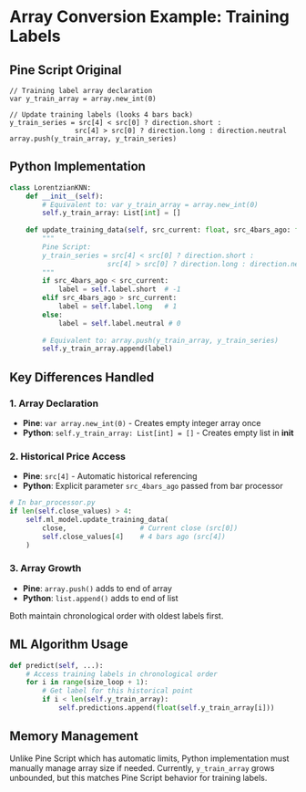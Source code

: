 # Array Conversion Example: Training Labels

## Pine Script Original
```pinescript
// Training label array declaration
var y_train_array = array.new_int(0)

// Update training labels (looks 4 bars back)
y_train_series = src[4] < src[0] ? direction.short : 
                src[4] > src[0] ? direction.long : direction.neutral
array.push(y_train_array, y_train_series)
```

## Python Implementation
```python
class LorentzianKNN:
    def __init__(self):
        # Equivalent to: var y_train_array = array.new_int(0)
        self.y_train_array: List[int] = []
    
    def update_training_data(self, src_current: float, src_4bars_ago: float):
        """
        Pine Script:
        y_train_series = src[4] < src[0] ? direction.short :
                        src[4] > src[0] ? direction.long : direction.neutral
        """
        if src_4bars_ago < src_current:
            label = self.label.short  # -1
        elif src_4bars_ago > src_current:
            label = self.label.long   # 1
        else:
            label = self.label.neutral # 0
        
        # Equivalent to: array.push(y_train_array, y_train_series)
        self.y_train_array.append(label)
```

## Key Differences Handled

### 1. Array Declaration
- **Pine**: `var array.new_int(0)` - Creates empty integer array once
- **Python**: `self.y_train_array: List[int] = []` - Creates empty list in __init__

### 2. Historical Price Access
- **Pine**: `src[4]` - Automatic historical referencing
- **Python**: Explicit parameter `src_4bars_ago` passed from bar processor

```python
# In bar_processor.py
if len(self.close_values) > 4:
    self.ml_model.update_training_data(
        close,                  # Current close (src[0])
        self.close_values[4]    # 4 bars ago (src[4])
    )
```

### 3. Array Growth
- **Pine**: `array.push()` adds to end of array
- **Python**: `list.append()` adds to end of list

Both maintain chronological order with oldest labels first.

## ML Algorithm Usage
```python
def predict(self, ...):
    # Access training labels in chronological order
    for i in range(size_loop + 1):
        # Get label for this historical point
        if i < len(self.y_train_array):
            self.predictions.append(float(self.y_train_array[i]))
```

## Memory Management
Unlike Pine Script which has automatic limits, Python implementation must manually manage array size if needed. Currently, `y_train_array` grows unbounded, but this matches Pine Script behavior for training labels.